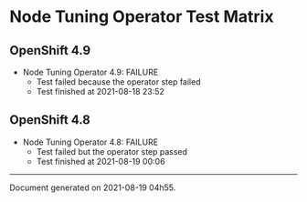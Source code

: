 
Node Tuning Operator Test Matrix
================================

OpenShift 4.9
-------------


* Node Tuning Operator 4.9: FAILURE
  - Test failed because the operator step failed
  - Test finished at 2021-08-18 23:52

OpenShift 4.8
-------------


* Node Tuning Operator 4.8: FAILURE
  - Test failed but the operator step passed
  - Test finished at 2021-08-19 00:06


---
Document generated on 2021-08-19 04h55.
